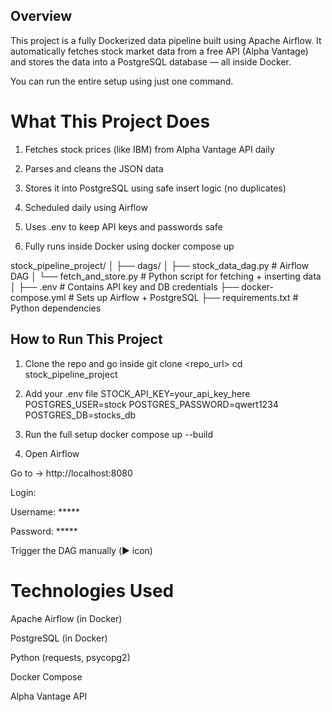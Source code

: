 ## Overview

This project is a fully Dockerized data pipeline built using Apache Airflow.
It automatically fetches stock market data from a free API (Alpha Vantage) and stores the data into a PostgreSQL database — all inside Docker.

You can run the entire setup using just one command.

# What This Project Does

1. Fetches stock prices (like IBM) from Alpha Vantage API daily

2. Parses and cleans the JSON data

3. Stores it into PostgreSQL using safe insert logic (no duplicates)

4. Scheduled daily using Airflow

5. Uses .env to keep API keys and passwords safe

6. Fully runs inside Docker using docker compose up

stock_pipeline_project/
│
├── dags/
│   ├── stock_data_dag.py       # Airflow DAG
│   └── fetch_and_store.py      # Python script for fetching + inserting data
│
├── .env                        # Contains API key and DB credentials
├── docker-compose.yml          # Sets up Airflow + PostgreSQL
├── requirements.txt            # Python dependencies


## How to Run This Project

1. Clone the repo and go inside
git clone <repo_url>
cd stock_pipeline_project

2. Add your .env file
STOCK_API_KEY=your_api_key_here
POSTGRES_USER=stock
POSTGRES_PASSWORD=qwert1234
POSTGRES_DB=stocks_db

3. Run the full setup
docker compose up --build

4. Open Airflow

Go to → http://localhost:8080

Login:

Username: *****

Password: *****

Trigger the DAG manually (▶️ icon)

# Technologies Used

Apache Airflow (in Docker)

PostgreSQL (in Docker)

Python (requests, psycopg2)

Docker Compose

Alpha Vantage API